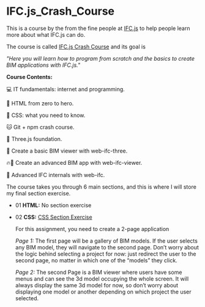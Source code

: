 # IFC.js_Crash_Course

This is a course by the from the fine people at [IFC.js](https://ifcjs.github.io/info/) to help people learn more about what IFC.js can do.

The course is called [IFC.js Crash Course](https://ifcjs.github.io/info/docs/Courses/Crash-course) and its goal is 

*"Here you will learn how to program from scratch and the basics to create BIM applications with IFC.js."*

**Course Contents:**

💻 IT fundamentals: internet and programming.

🌳 HTML from zero to hero.

💅 CSS: what you need to know.

🐱 Git + npm crash course.

🎥 Three.js foundation.

🚀 Create a basic BIM viewer with web-ifc-three.

🔥🚀 Create an advanced BIM app with web-ifc-viewer.

🧠 Advanced IFC internals with web-ifc.

The course takes you through 6 main sections, and this is where I will store my final section exercise.

- 01 **HTML:** No section exercise

- 02 **CSS:** [CSS Section Exercise](https://thebimsider.github.io/IFC.js_Crash_Course/02_CSS_Section_Exercise/)

    For this assignment, you need to create a 2-page application
    
    *Page 1:* The first page will be a gallery of BIM models. If the user selects any BIM model, they will navigate to the second page. Don’t worry about the logic behind selecting a project for now: just redirect the user to the second page, no matter in which one of the “models” they click.

    *Page 2:* The second Page is a BIM viewer where users have some menus and can see the 3d model occupying the whole screen. It will always display the same 3d model for now, so don’t worry about displaying one model or another depending on which project the user selected.
             

